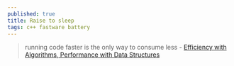 ```yaml
---
published: true
title: Raise to sleep
tags: c++ fastware battery
---
```

> running code faster is the only way to consume less - [Efficiency with Algorithms, Performance with Data Structures](https://www.youtube.com/watch?v=fHNmRkzxHWs)
